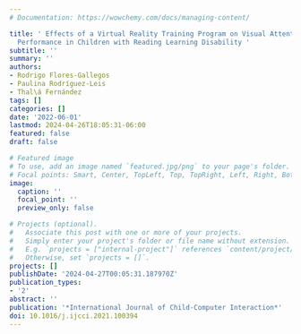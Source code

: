 ```yaml
---
# Documentation: https://wowchemy.com/docs/managing-content/

title: ' Effects of a Virtual Reality Training Program on Visual Attention and Motor
  Performance in Children with Reading Learning Disability '
subtitle: ''
summary: ''
authors:
- Rodrigo Flores-Gallegos
- Paulina Rodríguez-Leis
- Thal\á Fernández
tags: []
categories: []
date: '2022-06-01'
lastmod: 2024-04-26T18:05:31-06:00
featured: false
draft: false

# Featured image
# To use, add an image named `featured.jpg/png` to your page's folder.
# Focal points: Smart, Center, TopLeft, Top, TopRight, Left, Right, BottomLeft, Bottom, BottomRight.
image:
  caption: ''
  focal_point: ''
  preview_only: false

# Projects (optional).
#   Associate this post with one or more of your projects.
#   Simply enter your project's folder or file name without extension.
#   E.g. `projects = ["internal-project"]` references `content/project/deep-learning/index.md`.
#   Otherwise, set `projects = []`.
projects: []
publishDate: '2024-04-27T00:05:31.187970Z'
publication_types:
- '2'
abstract: ''
publication: '*International Journal of Child-Computer Interaction*'
doi: 10.1016/j.ijcci.2021.100394
---
```

